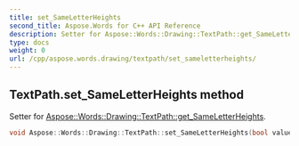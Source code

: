 ```yaml
---
title: set_SameLetterHeights
second_title: Aspose.Words for C++ API Reference
description: Setter for Aspose::Words::Drawing::TextPath::get_SameLetterHeights. 
type: docs
weight: 0
url: /cpp/aspose.words.drawing/textpath/set_sameletterheights/
---
```

## TextPath.set_SameLetterHeights method


Setter for [Aspose::Words::Drawing::TextPath::get_SameLetterHeights](./get_sameletterheights/).

```cpp
void Aspose::Words::Drawing::TextPath::set_SameLetterHeights(bool value)
```

